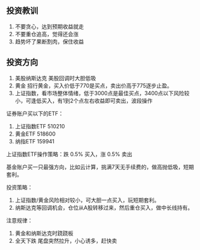 ## 投资教训
1. 不要贪心，达到预期收益就走
2. 不要重仓追高，觉得还会涨
3. 趋势坏了果断割肉，保住收益

## 投资方向
1. 美股纳斯达克 美股回调时大胆低吸
2. 黄金  招行黄金，买入价低于770是买点，卖出价高于775逐步止盈。
3. 上证指数，看市场整体情绪，低于3000点是最佳买点，3400点以下风险较小，可逢低买入，有1到2个点左右收益即可卖出，波段操作

证券账户买以下的ETF：
1. 上证指数ETF  510210
2. 黄金ETF 518600
3. 纳指ETF 159941

上证指数ETF操作策略：跌 0.5% 买入，涨 0.5% 卖出

基金账户买一只最强方向，比如云计算，挑满7天无手续费的，做高抛低吸，短期套利。


投资策略：
1. 上证指数/黄金风险相对较小，可大胆一点买入，玩短期套利。
2. 纳斯达克等回调机会，仓位从A股转移过来，然后重仓买入，做中长线持有。

注意规律：
1. 黄金和纳斯达克时跷跷板
2. 全天下跌 尾盘突然拉升，小心诱多，赶快卖

